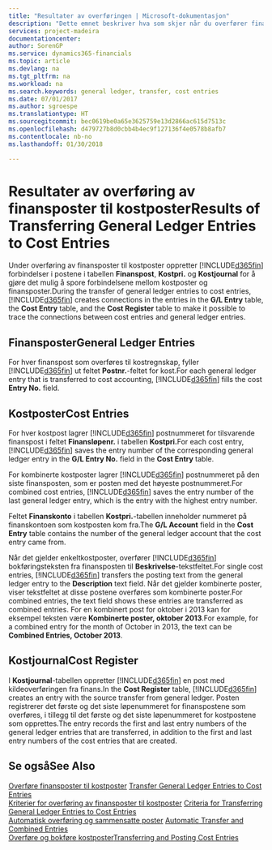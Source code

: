 ```yaml
---
title: "Resultater av overføringen | Microsoft-dokumentasjon"
description: "Dette emnet beskriver hva som skjer når du overfører finansposter til kostposter."
services: project-madeira
documentationcenter: 
author: SorenGP
ms.service: dynamics365-financials
ms.topic: article
ms.devlang: na
ms.tgt_pltfrm: na
ms.workload: na
ms.search.keywords: general ledger, transfer, cost entries
ms.date: 07/01/2017
ms.author: sgroespe
ms.translationtype: HT
ms.sourcegitcommit: bec0619be0a65e3625759e13d2866ac615d7513c
ms.openlocfilehash: d479727b8d0cbb4b4ec9f127136f4e0578b8afb7
ms.contentlocale: nb-no
ms.lasthandoff: 01/30/2018

---
```

# <a name="results-of-transferring-general-ledger-entries-to-cost-entries"></a><span data-ttu-id="fed37-103">Resultater av overføring av finansposter til kostposter</span><span class="sxs-lookup"><span data-stu-id="fed37-103">Results of Transferring General Ledger Entries to Cost Entries</span></span>
<span data-ttu-id="fed37-104">Under overføring av finansposter til kostposter oppretter [!INCLUDE[d365fin](includes/d365fin_md.md)] forbindelser i postene i tabellen **Finanspost**, **Kostpri.** og **Kostjournal** for å gjøre det mulig å spore forbindelsene mellom kostposter og finansposter.</span><span class="sxs-lookup"><span data-stu-id="fed37-104">During the transfer of general ledger entries to cost entries, [!INCLUDE[d365fin](includes/d365fin_md.md)] creates connections in the entries in the **G/L Entry** table, the **Cost Entry** table, and the **Cost Register** table to make it possible to trace the connections between cost entries and general ledger entries.</span></span>  

## <a name="general-ledger-entries"></a><span data-ttu-id="fed37-105">Finansposter</span><span class="sxs-lookup"><span data-stu-id="fed37-105">General Ledger Entries</span></span>  
<span data-ttu-id="fed37-106">For hver finanspost som overføres til kostregnskap, fyller [!INCLUDE[d365fin](includes/d365fin_md.md)] ut feltet **Postnr.**-feltet for kost.</span><span class="sxs-lookup"><span data-stu-id="fed37-106">For each general ledger entry that is transferred to cost accounting, [!INCLUDE[d365fin](includes/d365fin_md.md)] fills the cost **Entry No.** field.</span></span>  

## <a name="cost-entries"></a><span data-ttu-id="fed37-107">Kostposter</span><span class="sxs-lookup"><span data-stu-id="fed37-107">Cost Entries</span></span>  
<span data-ttu-id="fed37-108">For hver kostpost lagrer [!INCLUDE[d365fin](includes/d365fin_md.md)] postnummeret for tilsvarende finanspost i feltet **Finansløpenr.** i tabellen **Kostpri.**</span><span class="sxs-lookup"><span data-stu-id="fed37-108">For each cost entry, [!INCLUDE[d365fin](includes/d365fin_md.md)] saves the entry number of the corresponding general ledger entry in the **G/L Entry No.** field in the **Cost Entry** table.</span></span>  

<span data-ttu-id="fed37-109">For kombinerte kostposter lagrer [!INCLUDE[d365fin](includes/d365fin_md.md)] postnummeret på den siste finansposten, som er posten med det høyeste postnummeret.</span><span class="sxs-lookup"><span data-stu-id="fed37-109">For combined cost entries, [!INCLUDE[d365fin](includes/d365fin_md.md)] saves the entry number of the last general ledger entry, which is the entry with the highest entry number.</span></span>  

<span data-ttu-id="fed37-110">Feltet **Finanskonto** i tabellen **Kostpri.**-tabellen inneholder nummeret på finanskontoen som kostposten kom fra.</span><span class="sxs-lookup"><span data-stu-id="fed37-110">The **G/L Account** field in the **Cost Entry** table contains the number of the general ledger account that the cost entry came from.</span></span>  

<span data-ttu-id="fed37-111">Når det gjelder enkeltkostposter, overfører [!INCLUDE[d365fin](includes/d365fin_md.md)] bokføringsteksten fra finansposten til **Beskrivelse**-tekstfeltet.</span><span class="sxs-lookup"><span data-stu-id="fed37-111">For single cost entries, [!INCLUDE[d365fin](includes/d365fin_md.md)] transfers the posting text from the general ledger entry to the **Description** text field.</span></span> <span data-ttu-id="fed37-112">Når det gjelder kombinerte poster, viser tekstfeltet at disse postene overføres som kombinerte poster.</span><span class="sxs-lookup"><span data-stu-id="fed37-112">For combined entries, the text field shows these entries are transferred as combined entries.</span></span> <span data-ttu-id="fed37-113">For en kombinert post for oktober i 2013 kan for eksempel teksten være **Kombinerte poster, oktober 2013**.</span><span class="sxs-lookup"><span data-stu-id="fed37-113">For example, for a combined entry for the month of October in 2013, the text can be **Combined Entries, October 2013**.</span></span>  

## <a name="cost-register"></a><span data-ttu-id="fed37-114">Kostjournal</span><span class="sxs-lookup"><span data-stu-id="fed37-114">Cost Register</span></span>  
<span data-ttu-id="fed37-115">I **Kostjournal**-tabellen oppretter [!INCLUDE[d365fin](includes/d365fin_md.md)] en post med kildeoverføringen fra finans.</span><span class="sxs-lookup"><span data-stu-id="fed37-115">In the **Cost Register** table, [!INCLUDE[d365fin](includes/d365fin_md.md)] creates an entry with the source transfer from general ledger.</span></span> <span data-ttu-id="fed37-116">Posten registrerer det første og det siste løpenummeret for finanspostene som overføres, i tillegg til det første og det siste løpenummeret for kostpostene som opprettes.</span><span class="sxs-lookup"><span data-stu-id="fed37-116">The entry records the first and last entry numbers of the general ledger entries that are transferred, in addition to the first and last entry numbers of the cost entries that are created.</span></span>  

## <a name="see-also"></a><span data-ttu-id="fed37-117">Se også</span><span class="sxs-lookup"><span data-stu-id="fed37-117">See Also</span></span>  
<span data-ttu-id="fed37-118">[Overføre finansposter til kostposter](finance-how-to-transfer-general-ledger-entries-to-cost-entries.md) </span><span class="sxs-lookup"><span data-stu-id="fed37-118">[Transfer General Ledger Entries to Cost Entries](finance-how-to-transfer-general-ledger-entries-to-cost-entries.md) </span></span>  
<span data-ttu-id="fed37-119">[Kriterier for overføring av finansposter til kostposter](finance-criteria-for-transferring-general-ledger-entries-to-cost-entries.md) </span><span class="sxs-lookup"><span data-stu-id="fed37-119">[Criteria for Transferring General Ledger Entries to Cost Entries](finance-criteria-for-transferring-general-ledger-entries-to-cost-entries.md) </span></span>  
<span data-ttu-id="fed37-120">[Automatisk overføring og sammensatte poster](finance-automatic-transfer-combined-entries.md) </span><span class="sxs-lookup"><span data-stu-id="fed37-120">[Automatic Transfer and Combined Entries](finance-automatic-transfer-combined-entries.md) </span></span>  
[<span data-ttu-id="fed37-121">Overføre og bokføre kostposter</span><span class="sxs-lookup"><span data-stu-id="fed37-121">Transferring and Posting Cost Entries</span></span>](finance-transfer-and-post-cost-entries.md)  

